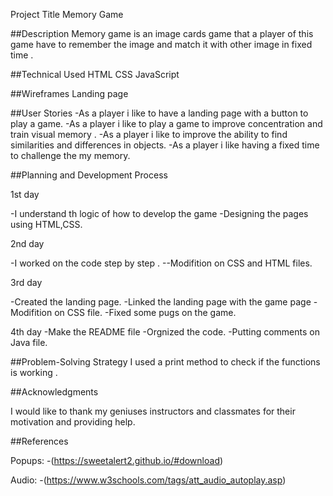 
Project Title
Memory Game 


##Description
Memory game is an image cards game that a player of this game have to remember the image and match it with other image in fixed time .


##Technical Used
HTML
CSS
JavaScript



##Wireframes
Landing page





##User Stories
-As a player i like to have a landing page with a button to play a game.
-As a player i like to play a game to improve concentration and train visual memory .
-As a player i like to improve the ability to find similarities and differences in objects.
-As a player i like having a fixed time to challenge the my memory.

##Planning and Development Process

1st day

-I understand th logic of how to develop the game 
-Designing the pages using HTML,CSS.

2nd day

-I worked on the code step by step .
--Modifition on CSS  and HTML files.

3rd day

-Created the landing page.
-Linked the landing page with the game page 
-Modifition on CSS file.
-Fixed some pugs on the game.

4th day 
-Make the README file 
-Orgnized the code.
-Putting comments on Java file.

##Problem-Solving Strategy
I used a print method to check if the functions is working . 


##Acknowledgments

I would like to thank my geniuses instructors and classmates for their motivation and providing help.

##References

Popups:
-(https://sweetalert2.github.io/#download)

Audio:
-(https://www.w3schools.com/tags/att_audio_autoplay.asp)